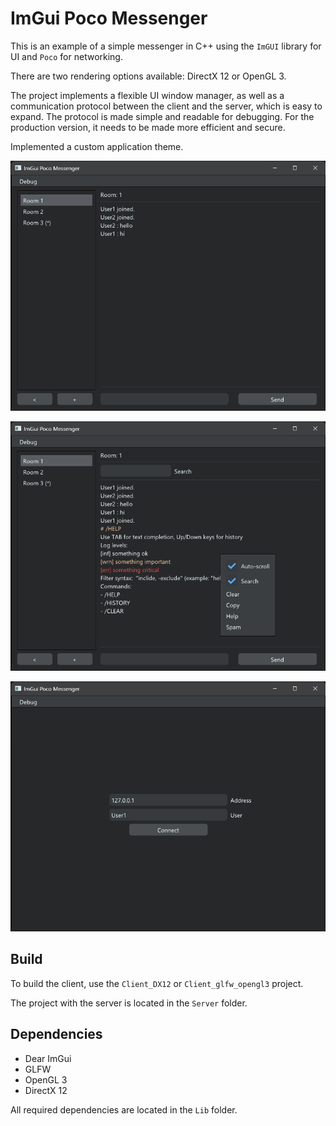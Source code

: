 # ImGui Poco Messenger

This is an example of a simple messenger in C++ using the `ImGUI` library for UI and `Poco` for networking.

There are two rendering options available: DirectX 12 or OpenGL 3.

The project implements a flexible UI window manager, as well as a communication protocol between the client and the server, which is easy to expand. The protocol is made simple and readable for debugging. For the production version, it needs to be made more efficient and secure.

Implemented a custom application theme.

![](screen1.png)

![](screen2.png)

![](screen3.png)


## Build

To build the client, use the `Client_DX12` or `Client_glfw_opengl3` project.

The project with the server is located in the `Server` folder.


## Dependencies

* Dear ImGui
* GLFW
* OpenGL 3
* DirectX 12

All required dependencies are located in the `Lib` folder.